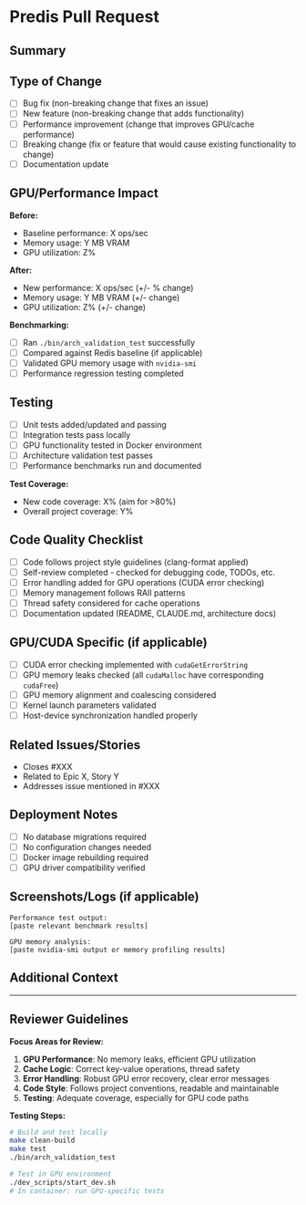 # Predis Pull Request

## Summary
<!-- Brief description of changes and why they were made -->

## Type of Change
- [ ] Bug fix (non-breaking change that fixes an issue)
- [ ] New feature (non-breaking change that adds functionality)
- [ ] Performance improvement (change that improves GPU/cache performance)
- [ ] Breaking change (fix or feature that would cause existing functionality to change)
- [ ] Documentation update

## GPU/Performance Impact
<!-- Required for all code changes affecting cache operations -->

**Before:**
- Baseline performance: X ops/sec
- Memory usage: Y MB VRAM
- GPU utilization: Z%

**After:**
- New performance: X ops/sec (+/- % change)
- Memory usage: Y MB VRAM (+/- change)
- GPU utilization: Z% (+/- change)

**Benchmarking:**
- [ ] Ran `./bin/arch_validation_test` successfully
- [ ] Compared against Redis baseline (if applicable)
- [ ] Validated GPU memory usage with `nvidia-smi`
- [ ] Performance regression testing completed

## Testing
- [ ] Unit tests added/updated and passing
- [ ] Integration tests pass locally
- [ ] GPU functionality tested in Docker environment
- [ ] Architecture validation test passes
- [ ] Performance benchmarks run and documented

**Test Coverage:**
- New code coverage: X% (aim for >80%)
- Overall project coverage: Y%

## Code Quality Checklist
- [ ] Code follows project style guidelines (clang-format applied)
- [ ] Self-review completed - checked for debugging code, TODOs, etc.
- [ ] Error handling added for GPU operations (CUDA error checking)
- [ ] Memory management follows RAII patterns
- [ ] Thread safety considered for cache operations
- [ ] Documentation updated (README, CLAUDE.md, architecture docs)

## GPU/CUDA Specific (if applicable)
- [ ] CUDA error checking implemented with `cudaGetErrorString`
- [ ] GPU memory leaks checked (all `cudaMalloc` have corresponding `cudaFree`)
- [ ] GPU memory alignment and coalescing considered
- [ ] Kernel launch parameters validated
- [ ] Host-device synchronization handled properly

## Related Issues/Stories
<!-- Link to Epic/Story/Issue numbers -->
- Closes #XXX
- Related to Epic X, Story Y
- Addresses issue mentioned in #XXX

## Deployment Notes
<!-- Any special considerations for deployment -->
- [ ] No database migrations required
- [ ] No configuration changes needed
- [ ] Docker image rebuilding required
- [ ] GPU driver compatibility verified

## Screenshots/Logs (if applicable)
<!-- For UI changes, performance improvements, or debugging -->

```
Performance test output:
[paste relevant benchmark results]
```

```
GPU memory analysis:
[paste nvidia-smi output or memory profiling results]
```

## Additional Context
<!-- Any additional information that reviewers should know -->

---

## Reviewer Guidelines

**Focus Areas for Review:**
1. **GPU Performance**: No memory leaks, efficient GPU utilization
2. **Cache Logic**: Correct key-value operations, thread safety
3. **Error Handling**: Robust GPU error recovery, clear error messages  
4. **Code Style**: Follows project conventions, readable and maintainable
5. **Testing**: Adequate coverage, especially for GPU code paths

**Testing Steps:**
```bash
# Build and test locally
make clean-build
make test
./bin/arch_validation_test

# Test in GPU environment  
./dev_scripts/start_dev.sh
# In container: run GPU-specific tests
```